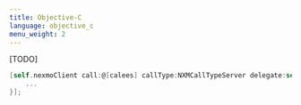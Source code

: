 ```yaml
---
title: Objective-C
language: objective_c
menu_weight: 2
---
```


[TODO]

```objective-c
[self.nexmoClient call:@[calees] callType:NXMCallTypeServer delegate:self completion:^(NSError * _Nullable error, NXMCall * _Nullable call) {
	...
}];
```